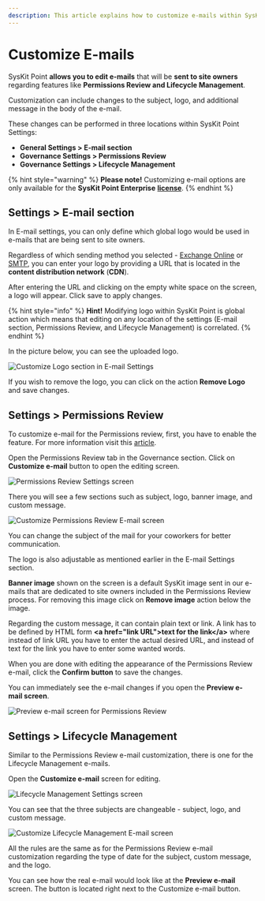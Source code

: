 ```yaml
---
description: This article explains how to customize e-mails within SysKit Point.
---
```


# Customize E-mails

SysKit Point **allows you to edit e-mails** that will be **sent to site owners** regarding features like **Permissions Review and Lifecycle Management**.

Customization can include changes to the subject, logo, and additional message in the body of the e-mail.

These changes can be performed in three locations within SysKit Point Settings:

* **General Settings &gt; E-mail section** 
* **Governance Settings &gt; Permissions Review** 
* **Governance Settings &gt; Lifecycle Management**

{% hint style="warning" %}
**Please note!**                                                                                                                             Customizing e-mail options are only available for the **SysKit Point Enterprise** [**license**](https://app.gitbook.com/@syskit/s/point-staging/~/drafts/-MCrLPR9x9lbJ9koNNIM/activation/activate-syskit-point).
{% endhint %}

## Settings &gt; E-mail section

In E-mail settings, you can only define which global logo would be used in e-mails that are being sent to site owners.

Regardless of which sending method you selected - [Exchange Online](https://app.gitbook.com/@syskit/s/point-staging/installation-and-configuration/enable-permissions-review#exchange-online-settings) or [SMTP](https://app.gitbook.com/@syskit/s/point-staging/~/drafts/-MCqXxgO525Wxs2xDP84/installation-and-configuration/enable-permissions-review#smtp-settings), you can enter your logo by providing a URL that is located in the **content distribution network** \(**CDN**\).

After entering the URL and clicking on the empty white space on the screen, a logo will appear. Click save to apply changes.

{% hint style="info" %}
**Hint!**                                                                                                                                               Modifying logo within SysKit Point is global action which means that editing on any location of the settings \(E-mail section, Permissions Review, and Lifecycle Management\) is correlated.
{% endhint %}

In the picture below, you can see the uploaded logo.

![Customize Logo section in E-mail Settings](../.gitbook/assets/customize-e-mail_customize-logo-section-in-e-mail-settings.png)

If you wish to remove the logo, you can click on the action **Remove Logo** and save changes.

## Settings &gt; Permissions Review

To customize e-mail for the Permissions review, first, you have to enable the feature. For more information visit this [article](https://app.gitbook.com/@syskit/s/point-staging/~/drafts/-MCrRqc4CfI6LOglzRkJ/installation-and-configuration/enable-permissions-review).

Open the Permissions Review tab in the Governance section. Click on **Customize e-mail** button to open the editing screen.

![Permissions Review Settings screen](../.gitbook/assets/customize-e-mail_permissions-review-settings-screen.png)

There you will see a few sections such as subject, logo, banner image, and custom message.

![Customize Permissions Review E-mail screen](../.gitbook/assets/customize-e-mail_customize-permissions-review-e-mail-screen.png)

You can change the subject of the mail for your coworkers for better communication.

The logo is also adjustable as mentioned earlier in the E-mail Settings section.

**Banner image** shown on the screen is a default SysKit image sent in our e-mails that are dedicated to site owners included in the Permissions Review process. For removing this image click on **Remove image** action below the image.

Regarding the custom message, it can contain plain text or link. A link has to be defined by HTML form **&lt;a href="link URL"&gt;text for the link&lt;/a&gt;** where instead of link URL you have to enter the actual desired URL, and instead of text for the link you have to enter some wanted words.

When you are done with editing the appearance of the Permissions Review e-mail, click the **Confirm button** to save the changes.

You can immediately see the e-mail changes if you open the **Preview e-mail screen**.

![Preview e-mail screen for Permissions Review](../.gitbook/assets/customize-e-mail_preview-e-mail-screen.png)

## Settings &gt; Lifecycle Management

Similar to the Permissions Review e-mail customization, there is one for the Lifecycle Management e-mails.

Open the **Customize e-mail** screen for editing.

![Lifecycle Management Settings screen](../.gitbook/assets/customize-e-mail_lifecycle-management-settings-screen.png)

You can see that the three subjects are changeable - subject, logo, and custom message.

![Customize Lifecycle Management E-mail screen](../.gitbook/assets/customize-e-mail_cuatomize-lifecycle-management-e-mail-screen.png)

All the rules are the same as for the Permissions Review e-mail customization regarding the type of date for the subject, custom message, and the logo.

You can see how the real e-mail would look like at the **Preview e-mail** screen. The button is located right next to the Customize e-mail button.

